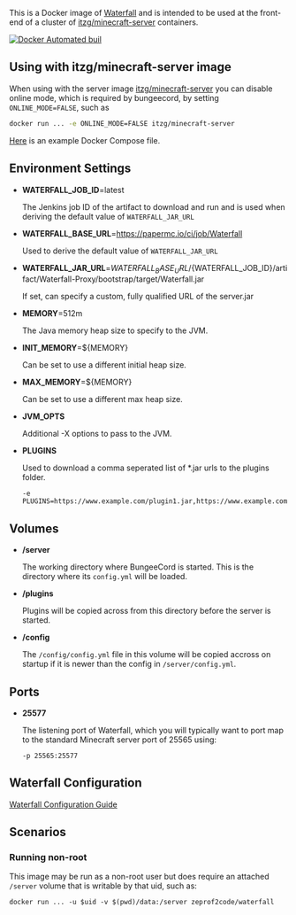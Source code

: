 This is a Docker image of [Waterfall](https://github.com/PaperMC/Waterfall)
and is intended to be used at the front-end of a cluster of
[itzg/minecraft-server](https://hub.docker.com/r/itzg/minecraft-server/) containers.

[![Docker Automated buil](https://img.shields.io/docker/automated/zeprof2code/waterfall.svg)](https://hub.docker.com/r/zeprof2code/waterfall/)

## Using with itzg/minecraft-server image

When using with the server image [itzg/minecraft-server](https://hub.docker.com/r/itzg/minecraft-server/)
you can disable online mode, which is required by bungeecord, by setting `ONLINE_MODE=FALSE`, such as

```bash
docker run ... -e ONLINE_MODE=FALSE itzg/minecraft-server
```

[Here](docs/docker-compose.yml) is an example Docker Compose file.

## Environment Settings

* **WATERFALL_JOB_ID**=latest

  The Jenkins job ID of the artifact to download and run and is used when
  deriving the default value of `WATERFALL_JAR_URL`

* **WATERFALL_BASE_URL**=https://papermc.io/ci/job/Waterfall

  Used to derive the default value of `WATERFALL_JAR_URL`

* **WATERFALL_JAR_URL**=${WATERFALL_BASE_URL}/${WATERFALL_JOB_ID}/artifact/Waterfall-Proxy/bootstrap/target/Waterfall.jar

  If set, can specify a custom, fully qualified URL of the server.jar

* **MEMORY**=512m

  The Java memory heap size to specify to the JVM.

* **INIT_MEMORY**=${MEMORY}

  Can be set to use a different initial heap size.

* **MAX_MEMORY**=${MEMORY}

  Can be set to use a different max heap size.

* **JVM_OPTS**

  Additional -X options to pass to the JVM.
 
* **PLUGINS**

  Used to download a comma seperated list of *.jar urls to the plugins folder.
  
  ```
  -e PLUGINS=https://www.example.com/plugin1.jar,https://www.example.com/plugin2.jar
  ```
  
## Volumes

* **/server**

  The working directory where BungeeCord is started. This is the directory
  where its `config.yml` will be loaded.
  
* **/plugins**

  Plugins will be copied across from this directory before the server is started.

* **/config**
  
  The `/config/config.yml` file in this volume will be copied accross on startup if it is newer than the config in `/server/config.yml`.

## Ports

* **25577**

  The listening port of Waterfall, which you will typically want to port map
  to the standard Minecraft server port of 25565 using:

  ```
  -p 25565:25577
  ```

## Waterfall Configuration

[Waterfall Configuration Guide](https://www.spigotmc.org/wiki/bungeecord-configuration-guide/)

## Scenarios

### Running non-root

This image may be run as a non-root user but does require an attached `/server`
volume that is writable by that uid, such as:

    docker run ... -u $uid -v $(pwd)/data:/server zeprof2code/waterfall

